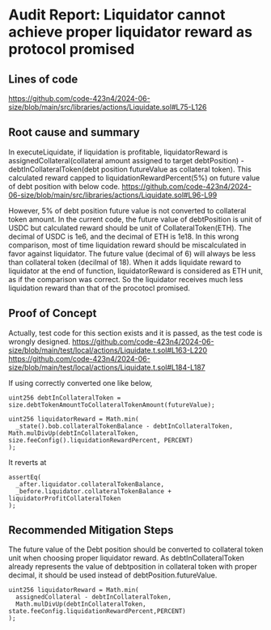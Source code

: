 # Audit Report: Liquidator cannot achieve proper liquidator reward as protocol promised

## Lines of code

https://github.com/code-423n4/2024-06-size/blob/main/src/libraries/actions/Liquidate.sol#L75-L126

## Root cause and summary

In executeLiquidate, if liquidation is profitable, liquidatorReward is assignedCollateral(collateral amount assigned to target debtPosition) - debtInCollateralToken(debt position futureValue as collateral token).
This calculated reward capped to liquidationRewardPercent(5%) on future value of debt position with below code.
https://github.com/code-423n4/2024-06-size/blob/main/src/libraries/actions/Liquidate.sol#L96-L99

However, 5% of debt position future value is not converted to collateral token amount.
In the current code, the future value of debtPosition is unit of USDC but calculated reward should be unit of CollateralToken(ETH).
The decimal of USDC is 1e6, and the decimal of ETH is 1e18. In this wrong comparison, most of time liquidation reward should be miscalculated in favor against liquidator.
The future value (decimal of 6) will always be less than collateral token (decilmal of 18).
When it adds liquidate reward to liquidator at the end of function, liquidatorReward is considered as ETH unit, as if the comparison was correct.
So the liquidator receives much less liquidation reward than that of the procotocl promised.

## Proof of Concept

Actually, test code for this section exists and it is passed, as the test code is wrongly designed.
https://github.com/code-423n4/2024-06-size/blob/main/test/local/actions/Liquidate.t.sol#L163-L220
https://github.com/code-423n4/2024-06-size/blob/main/test/local/actions/Liquidate.t.sol#L184-L187

If using correctly converted one like below,

```solidity
uint256 debtInCollateralToken = size.debtTokenAmountToCollateralTokenAmount(futureValue);

uint256 liquidatorReward = Math.min(
  _state().bob.collateralTokenBalance - debtInCollateralToken,
Math.mulDivUp(debtInCollateralToken, size.feeConfig().liquidationRewardPercent, PERCENT)
);
```

It reverts at

```
assertEq(
  _after.liquidator.collateralTokenBalance,
  _before.liquidator.collateralTokenBalance + liquidatorProfitCollateralToken
);
```

## Recommended Mitigation Steps

The future value of the Debt position should be converted to collateral token unit when choosing proper liquidator reward.
As debtInCollateralToken already represents the value of debtposition in collateral token with proper decimal, it should be used instead of debtPosition.futureValue.

```
uint256 liquidatorReward = Math.min(
  assignedCollateral - debtInCollateralToken,
  Math.mulDivUp(debtInCollateralToken, state.feeConfig.liquidationRewardPercent,PERCENT)
);
```
